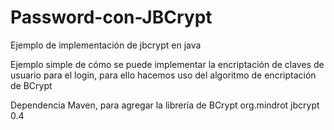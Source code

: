 # Password-con-JBCrypt
Ejemplo de implementación de jbcrypt en java

Ejemplo simple de cómo se puede implementar la encriptación de claves de usuario para el login, para ello hacemos uso del algoritmo de encriptación de BCrypt 

Dependencia Maven, para agregar la librería de BCrypt
<dependency>
			<groupId>org.mindrot</groupId>
			<artifactId>jbcrypt</artifactId>
			<version>0.4</version>
</dependency>
